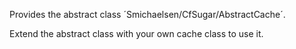 Provides the abstract class ´Smichaelsen/CfSugar/AbstractCache´.

Extend the abstract class with your own cache class to use it.
